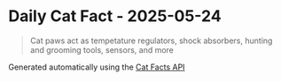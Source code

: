 # Daily Cat Fact - 2025-05-24

> Cat paws act as tempetature regulators, shock absorbers, hunting and grooming tools, sensors, and more

Generated automatically using the [Cat Facts API](https://catfact.ninja)
